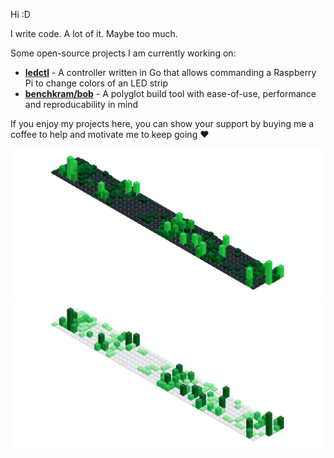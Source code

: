 Hi :D

I write code. A lot of it. Maybe too much.

Some open-source projects I am currently working on:
- [**ledctl**](https://github.com/rdnt/ledctl) - A controller written in Go that allows commanding a Raspberry Pi to change colors of an LED strip
- [**benchkram/bob**](https://github.com/benchkram/bob) - A polyglot build tool with ease-of-use, performance and reproducability in mind

If you enjoy my projects here, you can show your support by buying me a coffee to help and motivate me to keep going ❤️

[![Contributions](assets/contributions-dark.svg)](http://github.com/rdnt#gh-dark-mode-only)
[![Contributions](assets/contributions-light.svg)](http://github.com/rdnt#gh-light-mode-only)
